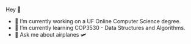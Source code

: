 Hey 👋
- 🔭 I’m currently working on a UF Online Computer Science degree.
- 🌱 I’m currently learning COP3530 - Data Structures and Algorithms.
- 💬 Ask me about airplanes 🛩️


<!--
**buppgard/buppgard** is a ✨ _special_ ✨ repository because its `README.md` (this file) appears on your GitHub profile.

Here are some ideas to get you started:

- 🔭 I’m currently working on ...
- 🌱 I’m currently learning ...
- 👯 I’m looking to collaborate on ...
- 🤔 I’m looking for help with ...
- 💬 Ask me about ...
- 📫 How to reach me: ...
- 😄 Pronouns: ...
- ⚡ Fun fact: ...
-->
